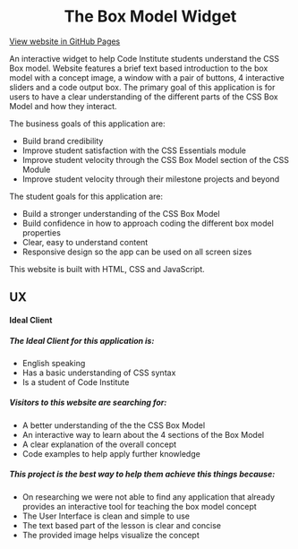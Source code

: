 <div align="center"> 
<h1>The Box Model Widget</h1>
</div>

[View website in GitHub Pages](https://github.com/AJGreaves/box-model-widget)

An interactive widget to help Code Institute students understand the CSS Box model. Website features a brief text based introduction to the box model with a concept image, a window with a pair of buttons, 4 interactive sliders and a code output box. The primary goal of this application is for users to have a clear understanding of the different parts of the CSS Box Model and how they interact.

The business goals of this application are:
* Build brand credibility
* Improve student satisfaction with the CSS Essentials module
* Improve student velocity through the CSS Box Model section of the CSS Module
* Improve student velocity through their milestone projects and beyond

The student goals for this application are:
* Build a stronger understanding of the CSS Box Model
* Build confidence in how to approach coding the different box model properties
* Clear, easy to understand content
* Responsive design so the app can be used on all screen sizes

This website is built with HTML, CSS and JavaScript.

## UX

#### Ideal Client
##### The Ideal Client for this application is:
* English speaking
* Has a basic understanding of CSS syntax
* Is a student of Code Institute

##### Visitors to this website are searching for:
* A better understanding of the the CSS Box Model
* An interactive way to learn about the 4 sections of the Box Model
* A clear explanation of the overall concept
* Code examples to help apply further knowledge

##### This project is the best way to help them achieve this things because:
* On researching we were not able to find any application that already provides an interactive tool for teaching the box model concept
* The User Interface is clean and simple to use
* The text based part of the lesson is clear and concise
* The provided image helps visualize the concept 